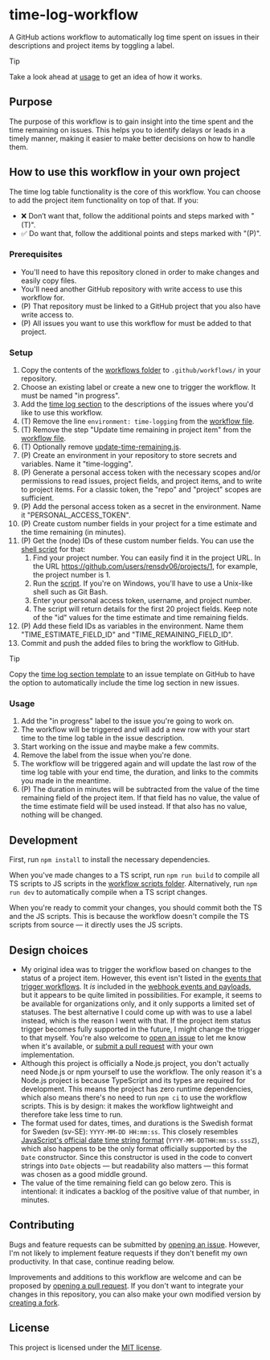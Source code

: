 # time-log-workflow

A GitHub actions workflow to automatically log time spent on issues in their descriptions and project items by toggling a label.

> [!TIP]
> Take a look ahead at [usage](#usage) to get an idea of how it works.

## Purpose

The purpose of this workflow is to gain insight into the time spent and the time remaining on issues. This helps you to identify delays or leads in a timely manner, making it easier to make better decisions on how to handle them.

## How to use this workflow in your own project

The time log table functionality is the core of this workflow. You can choose to add the project item functionality on top of that. If you:

- ❌ Don’t want that, follow the additional points and steps marked with "(T)".
- ✅ Do want that, follow the additional points and steps marked with "(P)".

### Prerequisites

- You'll need to have this repository cloned in order to make changes and easily copy files.
- You'll need another GitHub repository with write access to use this workflow for.
- (P) That repository must be linked to a GitHub project that you also have write access to.
- (P) All issues you want to use this workflow for must be added to that project.

### Setup

1. Copy the contents of the [workflows folder](.github/workflows/) to `.github/workflows/` in your repository.
2. Choose an existing label or create a new one to trigger the workflow. It must be named "in progress".
3. Add the [time log section](issue-descriptions/time-log-section-template.md) to the descriptions of the issues where you'd like to use this workflow.
4. (T) Remove the line `environment: time-logging` from the [workflow file](.github/workflows/time-logging.yml).
5. (T) Remove the step "Update time remaining in project item" from the [workflow file](.github/workflows/time-logging.yml).
6. (T) Optionally remove [update-time-remaining.js](.github/workflows/scripts/time-logging/update-time-remaining.js).
7. (P) Create an environment in your repository to store secrets and variables. Name it "time-logging".
8. (P) Generate a personal access token with the necessary scopes and/or permissions to read issues, project fields, and project items, and to write to project items. For a classic token, the "repo" and "project" scopes are sufficient.
9. (P) Add the personal access token as a secret in the environment. Name it "PERSONAL_ACCESS_TOKEN".
10. (P) Create custom number fields in your project for a time estimate and the time remaining (in minutes).
11. (P) Get the (node) IDs of these custom number fields. You can use the [shell script](scripts/get-project-fields.sh) for that:
    1. Find your project number. You can easily find it in the project URL. In the URL <https://github.com/users/rensdv06/projects/1>, for example, the project number is 1.
    2. Run the [script](scripts/get-project-fields.sh). If you're on Windows, you'll have to use a Unix-like shell such as Git Bash.
    3. Enter your personal access token, username, and project number.
    4. The script will return details for the first 20 project fields. Keep note of the "id" values for the time estimate and time remaining fields.
12. (P) Add these field IDs as variables in the environment. Name them "TIME_ESTIMATE_FIELD_ID" and "TIME_REMAINING_FIELD_ID".
13. Commit and push the added files to bring the workflow to GitHub.

> [!TIP]
> Copy the [time log section template](issue-descriptions/time-log-section-template.md) to an issue template on GitHub to have the option to automatically include the time log section in new issues.

### Usage

1. Add the "in progress" label to the issue you're going to work on.
2. The workflow will be triggered and will add a new row with your start time to the time log table in the issue description.
3. Start working on the issue and maybe make a few commits.
4. Remove the label from the issue when you're done.
5. The workflow will be triggered again and will update the last row of the time log table with your end time, the duration, and links to the commits you made in the meantime.
6. (P) The duration in minutes will be subtracted from the value of the time remaining field of the project item. If that field has no value, the value of the time estimate field will be used instead. If that also has no value, nothing will be changed.

## Development

First, run `npm install` to install the necessary dependencies.

When you've made changes to a TS script, run `npm run build` to compile all TS scripts to JS scripts in the [workflow scripts folder](.github/workflows/scripts/time-logging/). Alternatively, run `npm run dev` to automatically compile when a TS script changes.

When you're ready to commit your changes, you should commit both the TS and the JS scripts. This is because the workflow doesn't compile the TS scripts from source — it directly uses the JS scripts.

## Design choices

- My original idea was to trigger the workflow based on changes to the status of a project item. However, this event isn't listed in the [events that trigger workflows](https://docs.github.com/en/actions/reference/events-that-trigger-workflows). It _is_ included in the [webhook events and payloads](https://docs.github.com/en/webhooks/webhook-events-and-payloads#projects_v2_status_update), but it appears to be quite limited in possibilities. For example, it seems to be available for organizations only, and it only supports a limited set of statuses. The best alternative I could come up with was to use a label instead, which is the reason I went with that. If the project item status trigger becomes fully supported in the future, I might change the trigger to that myself. You're also welcome to [open an issue](https://github.com/rensdv06/time-log-workflow/issues/new) to let me know when it's available, or [submit a pull request](https://github.com/rensdv06/time-log-workflow/compare) with your own implementation.
- Although this project is officially a Node.js project, you don't actually need Node.js or npm yourself to use the workflow. The only reason it's a Node.js project is because TypeScript and its types are required for development. This means the project has zero runtime dependencies, which also means there's no need to run `npm ci` to use the workflow scripts. This is by design: it makes the workflow lightweight and therefore take less time to run.
- The format used for dates, times, and durations is the Swedish format for Sweden (sv-SE): `YYYY-MM-DD HH:mm:ss`. This closely resembles [JavaScript's official date time string format](https://developer.mozilla.org/en-US/docs/Web/JavaScript/Reference/Global_Objects/Date#date_time_string_format) (`YYYY-MM-DDTHH:mm:ss.sssZ`), which also happens to be the only format officially supported by the `Date` constructor. Since this constructor is used in the code to convert strings into `Date` objects — but readability also matters — this format was chosen as a good middle ground.
- The value of the time remaining field can go below zero. This is intentional: it indicates a backlog of the positive value of that number, in minutes.

## Contributing

Bugs and feature requests can be submitted by [opening an issue](https://github.com/rensdv06/time-log-workflow/issues/new). However, I'm not likely to implement feature requests if they don't benefit my own productivity. In that case, continue reading below.

Improvements and additions to this workflow are welcome and can be proposed by [opening a pull request](https://github.com/rensdv06/time-log-workflow/compare). If you don't want to integrate your changes in this repository, you can also make your own modified version by [creating a fork](https://github.com/rensdv06/time-log-workflow/fork).

## License

This project is licensed under the [MIT license](LICENSE.md).
